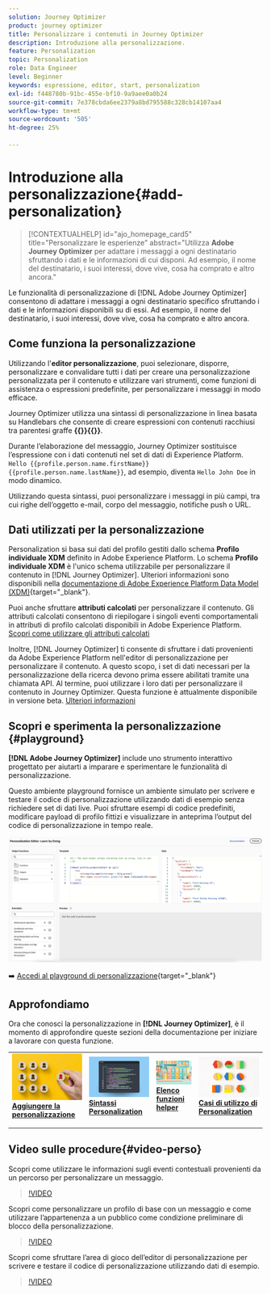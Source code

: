 ```yaml
---
solution: Journey Optimizer
product: journey optimizer
title: Personalizzare i contenuti in Journey Optimizer
description: Introduzione alla personalizzazione.
feature: Personalization
topic: Personalization
role: Data Engineer
level: Beginner
keywords: espressione, editor, start, personalization
exl-id: f448780b-91bc-455e-bf10-9a9aee0a0b24
source-git-commit: 7e378cbda6ee2379a8bd795588c328cb14107aa4
workflow-type: tm+mt
source-wordcount: '505'
ht-degree: 25%

---
```


# Introduzione alla personalizzazione{#add-personalization}

>[!CONTEXTUALHELP]
>id="ajo_homepage_card5"
>title="Personalizzare le esperienze"
>abstract="Utilizza **Adobe Journey Optimizer** per adattare i messaggi a ogni destinatario sfruttando i dati e le informazioni di cui disponi. Ad esempio, il nome del destinatario, i suoi interessi, dove vive, cosa ha comprato e altro ancora."

Le funzionalità di personalizzazione di [!DNL Adobe Journey Optimizer] consentono di adattare i messaggi a ogni destinatario specifico sfruttando i dati e le informazioni disponibili su di essi. Ad esempio, il nome del destinatario, i suoi interessi, dove vive, cosa ha comprato e altro ancora.

## Come funziona la personalizzazione

Utilizzando l&#39;**editor personalizzazione**, puoi selezionare, disporre, personalizzare e convalidare tutti i dati per creare una personalizzazione personalizzata per il contenuto e utilizzare vari strumenti, come funzioni di assistenza o espressioni predefinite, per personalizzare i messaggi in modo efficace.

Journey Optimizer utilizza una sintassi di personalizzazione in linea basata su Handlebars che consente di creare espressioni con contenuti racchiusi tra parentesi graffe **{{}}{{}}**.

Durante l’elaborazione del messaggio, Journey Optimizer sostituisce l’espressione con i dati contenuti nel set di dati di Experience Platform. `Hello {{profile.person.name.firstName}} {{profile.person.name.lastName}}`, ad esempio, diventa `Hello John Doe` in modo dinamico.

Utilizzando questa sintassi, puoi personalizzare i messaggi in più campi, tra cui righe dell’oggetto e-mail, corpo del messaggio, notifiche push o URL.

## Dati utilizzati per la personalizzazione

Personalization si basa sui dati del profilo gestiti dallo schema **Profilo individuale XDM** definito in Adobe Experience Platform. Lo schema **Profilo individuale XDM** è l&#39;unico schema utilizzabile per personalizzare il contenuto in [!DNL Journey Optimizer]. Ulteriori informazioni sono disponibili nella [documentazione di Adobe Experience Platform Data Model (XDM)](https://experienceleague.adobe.com/docs/experience-platform/xdm/home.html?lang=it){target="_blank"}.

Puoi anche sfruttare **attributi calcolati** per personalizzare il contenuto. Gli attributi calcolati consentono di riepilogare i singoli eventi comportamentali in attributi di profilo calcolati disponibili in Adobe Experience Platform. [Scopri come utilizzare gli attributi calcolati](../audience/computed-attributes.md)

Inoltre, [!DNL Journey Optimizer] ti consente di sfruttare i dati provenienti da Adobe Experience Platform nell&#39;editor di personalizzazione per personalizzare il contenuto. A questo scopo, i set di dati necessari per la personalizzazione della ricerca devono prima essere abilitati tramite una chiamata API. Al termine, puoi utilizzare i loro dati per personalizzare il contenuto in Journey Optimizer. Questa funzione è attualmente disponibile in versione beta. [Ulteriori informazioni](../personalization/aep-data-perso.md)

## Scopri e sperimenta la personalizzazione {#playground}

**[!DNL Adobe Journey Optimizer]** include uno strumento interattivo progettato per aiutarti a imparare e sperimentare le funzionalità di personalizzazione.

Questo ambiente playground fornisce un ambiente simulato per scrivere e testare il codice di personalizzazione utilizzando dati di esempio senza richiedere set di dati live. Puoi sfruttare esempi di codice predefiniti, modificare payload di profilo fittizi e visualizzare in anteprima l’output del codice di personalizzazione in tempo reale.

![area di gioco personalizzazione](assets/playground.png)

➡️ [Accedi al playground di personalizzazione](https://experienceleague.adobe.com/en/apps/journey-optimizer/ajo-personalization){target="_blank"}

## Approfondiamo

Ora che conosci la personalizzazione in **[!DNL Journey Optimizer]**, è il momento di approfondire queste sezioni della documentazione per iniziare a lavorare con questa funzione.

<table style="table-layout:fixed"><tr style="border: 0;">
<td>
<a href="personalization-build-expressions.md">
<img alt="aggiungi personalizzazione" src="assets/do-not-localize/add.png">
</a>
<div>
<a href="personalization-build-expressions.md"><strong>Aggiungere la personalizzazione</strong></a>
</div>
<p>
</td>
<td>
<a href="../personalization/personalization-syntax.md">
<img alt="Lead" src="assets/do-not-localize/syntax.png">
</a>
<div><a href="../personalization/personalization-syntax.md"><strong>Sintassi Personalization</strong>
</div>
<p>
</td>
<td>
<a href="../personalization/functions/functions.md">
<img alt="Non frequente" src="assets/do-not-localize/functions.png">
</a>
<div>
<a href="../personalization/functions/functions.md"><strong>Elenco funzioni helper</strong></a>
</div>
<p></td>
<td>
<a href="../personalization/personalization-use-case.md">
<img alt="Non frequente" src="assets/do-not-localize/uc.png">
</a>
<div>
<a href="../personalization/personalization-use-case.md"><strong>Casi di utilizzo di Personalization</strong></a>
</div>
<p></td>
</tr></table>

## Video sulle procedure{#video-perso}

Scopri come utilizzare le informazioni sugli eventi contestuali provenienti da un percorso per personalizzare un messaggio.

>[!VIDEO](https://video.tv.adobe.com/v/334165?quality=12)

Scopri come personalizzare un profilo di base con un messaggio e come utilizzare l’appartenenza a un pubblico come condizione preliminare di blocco della personalizzazione.

>[!VIDEO](https://video.tv.adobe.com/v/334078?quality=12)

Scopri come sfruttare l’area di gioco dell’editor di personalizzazione per scrivere e testare il codice di personalizzazione utilizzando dati di esempio.

>[!VIDEO](https://video.tv.adobe.com/v/3457868?quality=12)
